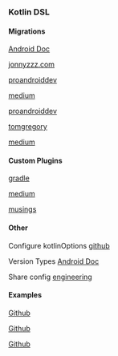 ### Kotlin DSL

#### Migrations 

[Android Doc](https://developer.android.com/studio/build/migrate-to-kts)

[jonnyzzz.com](https://jonnyzzz.com/blog/2019/04/02/gradle-kotlin-migration-2/)

[proandroiddev](https://proandroiddev.com/better-dependencies-management-using-buildsrc-kotlin-dsl-eda31cdb81bf)

[medium](https://medium.com/@pandey.vishal64/kotlin-dsl-migration-for-android-build-scripts-5f2557e30a8c)

[proandroiddev](https://proandroiddev.com/migrate-to-gradle-kotlin-dsl-in-4-steps-f3e3b27e1f4d)

[tomgregory](https://tomgregory.com/5-reasons-to-switch-to-the-gradle-kotlin-dsl/)

[medium](https://medium.com/android-dev-hacks/kotlin-dsl-gradle-scripts-in-android-made-easy-b8e2991e2ba)

#### Custom Plugins

[gradle](https://docs.gradle.org/current/userguide/custom_plugins.html)

[medium](https://medium.com/@magicbluepenguin/how-to-create-your-first-custom-gradle-plugin-efc1333d4419)

[musings](https://musings.animus.design/kotlin-poet-building-a-gradle-plugin/)

#### Other

Configure kotlinOptions [github](https://github.com/gradle/gradle/issues/11083)

Version Types [Android Doc](https://developer.android.com/studio/build/build-variants?hl=pt-br#kts)

Share config [engineering](https://engineering.matchesfashion.com/share-your-gradle-configuration-with-the-gradle-kotlin-dsl-a-guide-for-android-projects-3ce6dc34ea75)

#### Examples

[Github](https://github.com/cortinico/kotlin-android-template)

[Github](https://github.com/chiragkunder/gradle-kotlin-dsl-sample)

[Github](https://github.com/gradle/kotlin-dsl-samples)

